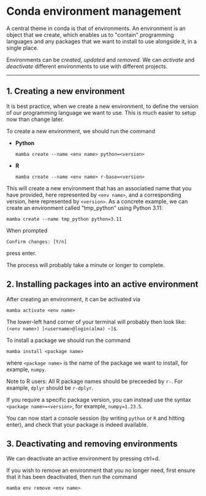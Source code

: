 # Conda environment management

A central theme in conda is that of environments. An environment is an object that we create, which enables us to 
"contain" programming languages and any packages that we want to install to use alongside it, in a single place.

Environments can be *created*, *updated* and *removed*. 
We can *activate* and *deactivate* different environments to use with different projects.

***

## 1. Creating a new environment

It is best practice, when we create a new environment, to define the version of our programming language we want 
to use. This is much easier to setup now than change later. 

To create a new environment, we should run the command

- **Python**
    
  ```shell
  mamba create --name <env name> python=<version>
  ```

- **R**

  ```shell
  mamba create --name <env name> r-base=<version>
  ```

This will create a new environment that has an associatied name that you have provided, here represented by `<env name>`, and a
corresponding version, here represented by `<version>`. As a concrete example, we can create an environment called "tmp_python"
using Python 3.11:

```console
mamba create --name tmp_python python=3.11
```

When prompted
```
Confirm changes: [Y/n]
```
press enter. 

The process will probably take a minute or longer to complete.

## 2. Installing packages into an active environment

After creating an environment, it can be activated via

```console
mamba activate <env name>
```

The lower-left hand corner of your terminal will probably then look like: `(<env name>) [<username>@login(alma) ~]$`.

To install a package we should run the command

```console
mamba install <package name>
```

where `<package name>` is the name of the package we want to install, for example, `numpy`.

Note to R users: All R package names should be preceeded by `r-`. For example, `dplyr` should be `r-dplyr`. 

If you require a specific package version, you can instead use the syntax `<package name>=<version>`, for example, `numpy=1.23.5`.

You can now start a console session (by writing `python` or `R` and hitting enter), and check that your package is indeed available.

## 3. Deactivating and removing environments

We can deactivate an active environment by pressing ctrl+d. 

If you wish to remove an environment that you no longer need, first ensure that it has been deactivated, then run the command

```console
mamba env remove <env name>
```